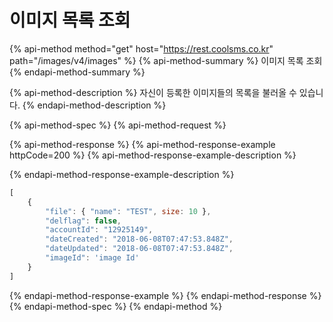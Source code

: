 # 이미지 목록 조회

{% api-method method="get" host="https://rest.coolsms.co.kr" path="/images/v4/images" %}
{% api-method-summary %}
이미지 목록 조회
{% endapi-method-summary %}

{% api-method-description %}
자신이 등록한 이미지들의 목록을 불러올 수 있습니다.
{% endapi-method-description %}

{% api-method-spec %}
{% api-method-request %}

{% api-method-response %}
{% api-method-response-example httpCode=200 %}
{% api-method-response-example-description %}

{% endapi-method-response-example-description %}

```javascript
[
    {
        "file": { "name": "TEST", size: 10 },
        "delflag": false,
        "accountId": "12925149",
        "dateCreated": "2018-06-08T07:47:53.848Z",
        "dateUpdated": "2018-06-08T07:47:53.848Z",
        "imageId": 'image Id'
    }
]
```
{% endapi-method-response-example %}
{% endapi-method-response %}
{% endapi-method-spec %}
{% endapi-method %}

  


